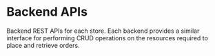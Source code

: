 # Backend APIs
Backend REST APIs for each store. Each backend provides a similar interface for performing CRUD operations on the resources required to place and retrieve orders.